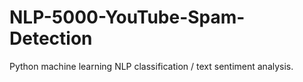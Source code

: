 # NLP-5000-YouTube-Spam-Detection
Python machine learning NLP classification / text sentiment analysis.
